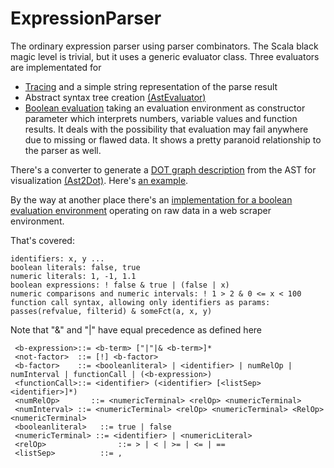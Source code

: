 # ExpressionParser

The ordinary expression parser using parser combinators. The Scala black magic level is trivial, but it uses a generic evaluator class. Three evaluators are implementated for

* [Tracing](https://github.com/curiosag/expressionparser/blob/master/src/org/cg/scala/expressionparser/ExprEvaluator.scala) and a simple string representation of the parse result
* Abstract syntax tree creation [(AstEvaluator)](https://github.com/curiosag/expressionparser/blob/master/src/org/cg/scala/expressionparser/AstEvaluator.scala)
* [Boolean evaluation](https://github.com/curiosag/expressionparser/blob/master/src/orag/cg/scala/expressionparser/BooleanEvaluator.scala) taking an evaluation environment as constructor parameter which interprets numbers, variable values and function results. It deals with the possibility that evaluation may fail anywhere due to missing or flawed data. It shows a pretty paranoid relationship to the parser as well.

There's a converter to generate a [DOT graph description](http://www.graphviz.org/Documentation.php) from the AST for visualization [(Ast2Dot)](https://github.com/curiosag/expressionparser/blob/master/src/org/cg/scala/expressionparser/Ast2Dot.scala). Here's [an example](https://raw.githubusercontent.com/curiosag/expressionparser/master/expression.gif).

By the way at another place there's an [implementation for a boolean evaluation environment](https://github.com/curiosag/AdScraperExpressionFilter/blob/master/src/org/cg/adscraper/exprFilter/ExprEvaluatorAdScraper.scala) operating on raw data in a web scraper environment.

That's covered:
    
    identifiers: x, y ...
    boolean literals: false, true
    numeric literals: 1, -1, 1.1 
    boolean expressions: ! false & true | (false | x)
    numeric comparisons and numeric intervals: ! 1 > 2 & 0 <= x < 100
    function call syntax, allowing only identifiers as params: passes(refvalue, filterid) & someFct(a, x, y)
    
Note that "&" and "|" have equal precedence as defined here

     <b-expression>::= <b-term> ["|"|& <b-term>]*
     <not-factor>  ::= [!] <b-factor>
     <b-factor>    ::= <booleanliteral> | <identifier> | numRelOp | numInterval | functionCall | (<b-expression>) 
     <functionCall>::= <identifier> (<identifier> [<listSep> <identifier>]*)
     <numRelOp> 	  ::= <numericTerminal> <relOp> <numericTerminal>
     <numInterval> ::= <numericTerminal> <relOp> <numericTerminal> <RelOp> <numericTerminal>
     <booleanliteral>   ::= true | false 
     <numericTerminal> ::= <identifier> | <numericLiteral>
     <relOp>				::= > | < | >= | <= | ==
     <listSep>			::= ,
